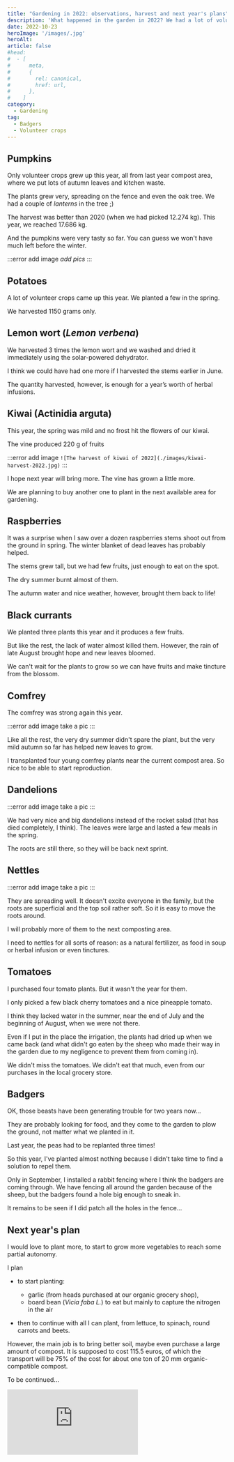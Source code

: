 ```yaml
---
title: "Gardening in 2022: observations, harvest and next year's plans"
description: 'What happened in the garden in 2022? We had a lot of volunteer crops and badgers...'
date: 2022-10-23
heroImage: '/images/.jpg'
heroAlt:
article: false
#head:
#  - [
#      meta,
#      {
#        rel: canonical,
#        href: url,
#      },
#    ]
category:
  - Gardening
tag:
  - Badgers
  - Volunteer crops
---
```


## Pumpkins

Only volunteer crops grew up this year, all from last year compost area, where we put lots of autumn leaves and kitchen waste.

The plants grew very, spreading on the fence and even the oak tree. We had a couple of _lanterns_ in the tree ;)

The harvest was better than 2020 (when we had picked 12.274 kg). This year, we reached 17.686 kg.

And the pumpkins were very tasty so far. You can guess we won't have much left before the winter.

:::error add image
_add pics_
:::

## Potatoes

A lot of volunteer crops came up this year. We planted a few in the spring.

We harvested 1150 grams only.

## Lemon wort (_Lemon verbena_)

We harvested 3 times the lemon wort and we washed and dried it immediately using the solar-powered dehydrator.

I think we could have had one more if I harvested the stems earlier in June.

The quantity harvested, however, is enough for a year’s worth of herbal infusions.

## Kiwai (Actinidia arguta)

This year, the spring was mild and no frost hit the flowers of our kiwai.

The vine produced 220 g of fruits

:::error add image
`![The harvest of kiwai of 2022](./images/kiwai-harvest-2022.jpg)`
:::

I hope next year will bring more. The vine has grown a little more.

We are planning to buy another one to plant in the next available area for gardening.

## Raspberries

It was a surprise when I saw over a dozen raspberries stems shoot out from the ground in spring. The winter blanket of dead leaves has probably helped.

The stems grew tall, but we had few fruits, just enough to eat on the spot.

The dry summer burnt almost of them.

The autumn water and nice weather, however, brought them back to life!

## Black currants

We planted three plants this year and it produces a few fruits.

But like the rest, the lack of water almost killed them. However, the rain of late August brought hope and new leaves bloomed.

We can't wait for the plants to grow so we can have fruits and make tincture from the blossom.

## Comfrey

The comfrey was strong again this year.

:::error add image
take a pic
:::

Like all the rest, the very dry summer didn't spare the plant, but the very mild autumn so far has helped new leaves to grow.

I transplanted four young comfrey plants near the current compost area. So nice to be able to start reproduction.

## Dandelions

:::error add image
take a pic
:::

We had very nice and big dandelions instead of the rocket salad (that has died completely, I think). The leaves were large and lasted a few meals in the spring.

The roots are still there, so they will be back next sprint.

## Nettles

:::error add image
take a pic
:::

They are spreading well. It doesn't excite everyone in the family, but the roots are superficial and the top soil rather soft. So it is easy to move the roots around.

I will probably more of them to the next composting area.

I need to nettles for all sorts of reason: as a natural fertilizer, as food in soup or herbal infusion or even tinctures.

## Tomatoes

I purchased four tomato plants. But it wasn't the year for them.

I only picked a few black cherry tomatoes and a nice pineapple tomato.

I think they lacked water in the summer, near the end of July and the beginning of August, when we were not there.

Even if I put in the place the irrigation, the plants had dried up when we came back (and what didn't go eaten by the sheep who made their way in the garden due to my negligence to prevent them from coming in).

We didn't miss the tomatoes. We didn't eat that much, even from our purchases in the local grocery store.

## Badgers

OK, those beasts have been generating trouble for two years now...

They are probably looking for food, and they come to the garden to plow the ground, not matter what we planted in it.

Last year, the peas had to be replanted three times!

So this year, I've planted almost nothing because I didn't take time to find a solution to repel them.

Only in September, I installed a rabbit fencing where I think the badgers are coming through. We have fencing all around the garden because of the sheep, but the badgers found a hole big enough to sneak in.

It remains to be seen if I did patch all the holes in the fence...

## Next year's plan

I would love to plant more, to start to grow more vegetables to reach some partial autonomy.

I plan

- to start planting:

  - garlic (from heads purchased at our organic grocery shop),
  - board bean (_Vicia faba L._) to eat but mainly to capture the nitrogen in the air

- then to continue with all I can plant, from lettuce, to spinach, round carrots and beets.

However, the main job is to bring better soil, maybe even purchase a large amount of compost. It is supposed to cost 115.5 euros, of which the transport will be 75% of the cost for about one ton of 20 mm organic-compatible compost.

To be continued...

<!-- markdownlint-disable MD033 -->
<iframe class="newsletter-embed" src="https://thetooltip.substack.com/embed" frameborder="0" scrolling="no"></iframe>
